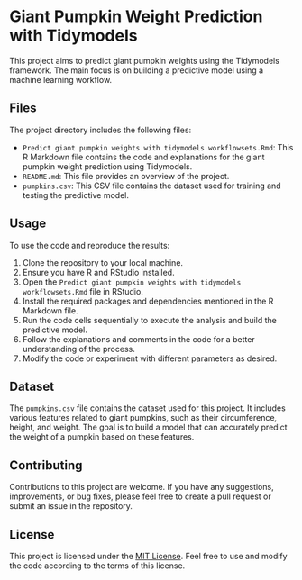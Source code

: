 # Giant Pumpkin Weight Prediction with Tidymodels

This project aims to predict giant pumpkin weights using the Tidymodels framework. The main focus is on building a predictive model using a machine learning workflow.

## Files

The project directory includes the following files:

- `Predict giant pumpkin weights with tidymodels workflowsets.Rmd`: This R Markdown file contains the code and explanations for the giant pumpkin weight prediction using Tidymodels.
- `README.md`: This file provides an overview of the project.
- `pumpkins.csv`: This CSV file contains the dataset used for training and testing the predictive model.

## Usage

To use the code and reproduce the results:

1. Clone the repository to your local machine.
2. Ensure you have R and RStudio installed.
3. Open the `Predict giant pumpkin weights with tidymodels workflowsets.Rmd` file in RStudio.
4. Install the required packages and dependencies mentioned in the R Markdown file.
5. Run the code cells sequentially to execute the analysis and build the predictive model.
6. Follow the explanations and comments in the code for a better understanding of the process.
7. Modify the code or experiment with different parameters as desired.

## Dataset

The `pumpkins.csv` file contains the dataset used for this project. It includes various features related to giant pumpkins, such as their circumference, height, and weight. The goal is to build a model that can accurately predict the weight of a pumpkin based on these features.

## Contributing

Contributions to this project are welcome. If you have any suggestions, improvements, or bug fixes, please feel free to create a pull request or submit an issue in the repository.

## License

This project is licensed under the [MIT License](https://opensource.org/licenses/MIT). Feel free to use and modify the code according to the terms of this license.
